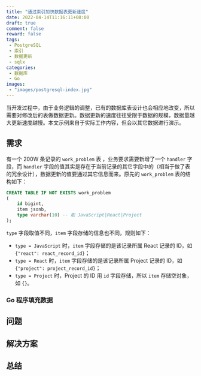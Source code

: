 ```yaml
---
title: "通过索引加快数据表更新速度"
date: 2022-04-14T11:16:11+08:00
draft: true
comment: false
reward: false
tags:
 - PostgreSQL
 - 索引
 - 数据更新
 - sqlx
categories:
 - 数据库
 - Go
images:
 - "images/postgresql-index.jpg"
---
```


当开发过程中，由于业务逻辑的调整，已有的数据库表设计也会相应地改变，所以需要对修改后的表做数据更新。数据更新的速度往往受限于数据的规模，数据量越大更新速度越慢。本文示例来自于实际工作内容，但会以其它数据进行演示。

## 需求

有一个 200W 条记录的 `work_problem` 表 ，业务要求需要新增了一个 `handler` 字段，而 `handler` 字段的值其实是存在于当前记录的其它字段中的（相当于做了表的冗余设计），数据更新的值要通过其它信息而来。原先的 `work_problem` 表的结构如下：

```sql
CREATE TABLE IF NOT EXISTS work_problem
(
    id bigint,
    item jsonb,
    type varchar(10) -- 取 JavaScript|React|Project
);
```

`type` 字段取值不同，`item` 字段存储的信息也不同，规则如下：

* `type = JavaScript` 时，`item` 字段存储的是该记录所属 React 记录的 ID，如 `{"react": react_record_id}`；
* `type = React` 时，`item` 字段存储的是该记录所属 Project 记录的 ID，如 `{"project": project_record_id}`；
* `type = Project` 时，Project 的 ID 用 `id` 字段存储，所以 `item` 存储空对象，如 `{}`。

### Go 程序填充数据



## 问题

## 解决方案

## 总结



